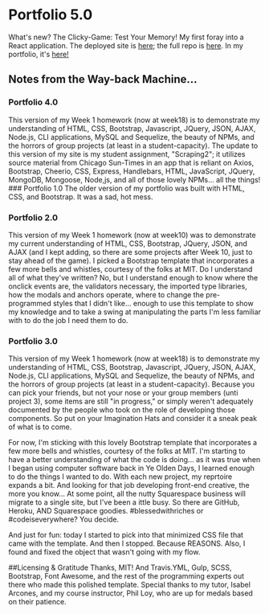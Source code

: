# Portfolio 5.0

What's new? The Clicky-Game: Test Your Memory! My first foray into a React application. The deployed site is [here](https://madeleinekemeny.github.io/clicky-game/); the full repo is [here](https://github.com/MadeleineKemeny/clicky-game). In my portfolio, it's [here!](https://madeleinekemeny.github.io/portfolio5.0/)


## Notes from the Way-back Machine...

### Portfolio 4.0
This version of my Week 1 homework (now at week18) is to demonstrate my understanding of HTML, CSS, Bootstrap, Javascript, JQuery, JSON, AJAX, Node.js, CLI applications, MySQL and Sequelize, the beauty of NPMs, and the horrors of group projects (at least in a student-capacity). The update to this version of my site is my student assignment, "Scraping2"; it utilizes source material from Chicago Sun-Times in an app that is reliant on Axios, Bootstrap, Cheerio, CSS, Express, Handlebars, HTML, JavaScript, JQuery, MongoDB, Mongoose, Node,js, and all of those lovely NPMs... all the things! ### Portfolio 1.0
The older version of my portfolio was built with HTML, CSS, and Bootstrap. It was a sad, hot mess.

### Portfolio 2.0
This version of my Week 1 homework (now at week10) was to demonstrate my current understanding of HTML, CSS, Bootstrap, JQuery, JSON, and AJAX (and I kept adding, so there are some projects after Week 10, just to stay ahead of the game). I picked a Bootstrap template that incorporates a few more bells and whistles, courtesy of the folks at MIT. Do I understand all of what they've written? No, but I understand enough to know where the onclick events are, the validators necessary, the imported type libraries, how the modals and anchors operate, where to change the pre-programmed styles that I didn't like... enough to use this template to show my knowledge and to take a swing at manipulating the parts I'm less familiar with to do the job I need them to do.

### Portfolio 3.0
This version of my Week 1 homework (now at week18) is to demonstrate my understanding of HTML, CSS, Bootstrap, Javascript, JQuery, JSON, AJAX, Node.js, CLI applications, MySQL and Sequelize, the beauty of NPMs, and the horrors of group projects (at least in a student-capacity). Because you can pick your friends, but not your nose or your group members (unti project 3), some items are still "in progress," or simply weren't adequately documented by the people who took on the role of developing those components. So put on your Imagination Hats and consider it a sneak peak of what is to come.

For now, I'm sticking with this lovely Bootstrap template that incorporates a few more bells and whistles, courtesy of the folks at MIT. I'm starting to have a better understanding of what the code is doing... as it was true when I began using computer software back in Ye Olden Days, I learned enough to do the things I wanted to do. With each new project, my reprtoire expands a bit. And looking for that job developing front-end creative, the more you know... At some point, all the nutty Squarespace business will migrate to a single site, but I've been a ittle busy. So there are GitHub, Heroku, AND Squarespace goodies. #blessedwithriches or #codeiseverywhere? You decide.

And just for fun: today I started to pick into that minimized CSS file that came with the template. And then I stopped. Because REASONS. Also, I found and fixed the object that wasn't going with my flow.


##Licensing & Gratitude
Thanks, MIT! And Travis.YML, Gulp, SCSS, Bootstrap, Font Awesome, and the rest of the programming experts out there who made this polished template. Special thanks to my tutor, Isabel Arcones, and my course instructor, Phil Loy, who are up for medals based on their patience. 
